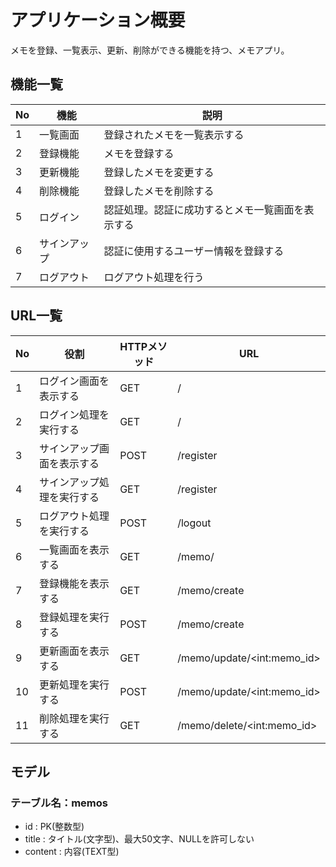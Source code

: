# アプリケーション概要
メモを登録、一覧表示、更新、削除ができる機能を持つ、メモアプリ。

## 機能一覧
| No | 機能       | 説明                                      |
| -- | ---------- | ---------------------------------------- |
| 1  | 一覧画面    | 登録されたメモを一覧表示する                  |
| 2  | 登録機能    | メモを登録する                              |
| 3  | 更新機能    | 登録したメモを変更する                       |
| 4  | 削除機能    | 登録したメモを削除する                       |
| 5  | ログイン    | 認証処理。認証に成功するとメモ一覧画面を表示する |
| 6  | サインアップ | 認証に使用するユーザー情報を登録する           |
| 7  | ログアウト   | ログアウト処理を行う                        |

## URL一覧
| No | 役割                   | HTTPメソッド | URL                           |
| -- | --------------------- | ----------- | ----------------------------- |
| 1  | ログイン画面を表示する    | GET         | /                             |
| 2  | ログイン処理を実行する    | GET         | /                             |
| 3  | サインアップ画面を表示する | POST        | /register                     |
| 4  | サインアップ処理を実行する | GET         | /register                     |
| 5  | ログアウト処理を実行する   | POST        | /logout                       |
| 6  | 一覧画面を表示する        | GET         | /memo/                        |
| 7  | 登録機能を表示する        | GET         | /memo/create                  |
| 8  | 登録処理を実行する        | POST        | /memo/create                  |
| 9  | 更新画面を表示する        | GET         | /memo/update/\<int:memo_id\>  |
| 10 | 更新処理を実行する        | POST        | /memo/update/\<int:memo_id\>  |
| 11 | 削除処理を実行する        | GET         | /memo/delete/\<int:memo_id\>  |

## モデル

### テーブル名：memos
- id : PK(整数型)
- title : タイトル(文字型)、最大50文字、NULLを許可しない
- content : 内容(TEXT型)
